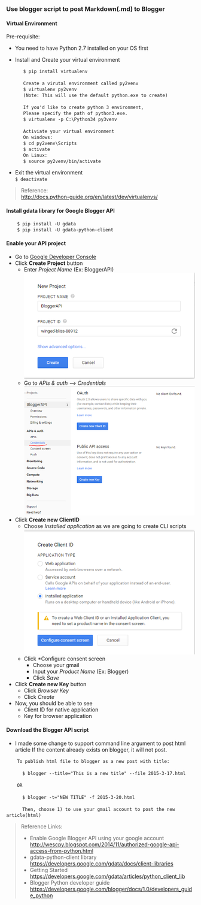   
### Use blogger script to post Markdown(.md) to Blogger

#### Virtual Environment
Pre-requisite:
- You need to have Python 2.7 installed on your OS first

- Install and Create your virtual environment
  ```
     $ pip install virtualenv

     Create a virutal environment called py2venv
     $ virtualenv py2venv
     (Note: This will use the default python.exe to create)

     If you'd like to create python 3 environment,
     Please specify the path of python3.exe.
     $ virtualenv -p C:\Python34 py3venv

     Activiate your virtual environment
     On windows:
     $ cd py2venv\Scripts
     $ activate
     On Linux:
     $ source py2venv/bin/activate
  ```
- Exit the virtual environment  
  ` $ deactivate `

> Reference:  
> http://docs.python-guide.org/en/latest/dev/virtualenvs/

#### Install gdata library for Google Blogger API
```
    $ pip install -U gdata
    $ pip install -U gdata-python-client
```

#### Enable your API project
- Go to [Google Developer Console](https://console.developers.google.com/)
- Click **Create Project** button  
    + Enter *Project Name* (Ex: BloggerAPI)  
![html](https://github.com/rickhau/blogger/blob/master/20150319/imgs/01.png)
    + Go to *APIs & auth* --> *Credentials*  
![html](https://github.com/rickhau/blogger/blob/master/20150319/imgs/02.png)
- Click **Create new ClientID**
    + Choose *Installed application* as we are going to create CLI scripts  
![html](https://github.com/rickhau/blogger/blob/master/20150319/imgs/03.png)
	+ Click *Configure consent screen
	  * Choose your gmail
	  * Input your *Product Name* (Ex: Blogger)
	  * Click *Save*
- Click **Create new Key** button
	+ Click *Browser Key*
	+ Click *Create*
- Now, you should be able to see
	+ Client ID for native application
	+ Key for browser application

#### Download the Blogger API script

- I made some change to support command line argument to post html article 
  If the content already exists on blogger, it will not post.

```
    To publish html file to blogger as a new post with title:

      $ blogger --title="This is a new title" --file 2015-3-17.html

    OR

      $ blogger -t="NEW TITLE" -f 2015-3-20.html

      Then, choose 1) to use your gmail account to post the new article(html)
```

> Reference Links:
> - Enable Google Blogger API using your google account  
>   http://wescpy.blogspot.com/2014/11/authorized-google-api-access-from-python.html
> - gdata-python-client library  
    https://developers.google.com/gdata/docs/client-libraries
> - Getting Started  
    https://developers.google.com/gdata/articles/python_client_lib
> - Blogger Python developer guide  
    https://developers.google.com/blogger/docs/1.0/developers_guide_python
